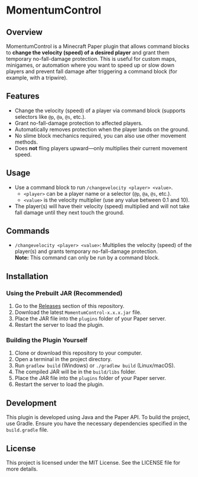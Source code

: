 # MomentumControl

## Overview
MomentumControl is a Minecraft Paper plugin that allows command blocks to **change the velocity (speed) of a desired player** and grant them temporary no-fall-damage protection. This is useful for custom maps, minigames, or automation where you want to speed up or slow down players and prevent fall damage after triggering a command block (for example, with a tripwire).

## Features
- Change the velocity (speed) of a player via command block (supports selectors like `@p`, `@a`, `@s`, etc.).
- Grant no-fall-damage protection to affected players.
- Automatically removes protection when the player lands on the ground.
- No slime block mechanics required, you can also use other movement methods.
- Does **not** fling players upward—only multiplies their current movement speed.

## Usage
- Use a command block to run `/changevelocity <player> <value>`.  
  - `<player>` can be a player name or a selector (`@p`, `@a`, `@s`, etc.).
  - `<value>` is the velocity multiplier (use any value between 0.1 and 10).
- The player(s) will have their velocity (speed) multiplied and will not take fall damage until they next touch the ground.

## Commands
- `/changevelocity <player> <value>`: Multiplies the velocity (speed) of the player(s) and grants temporary no-fall-damage protection.  
  **Note:** This command can only be run by a command block.

## Installation

### Using the Prebuilt JAR (Recommended)
1. Go to the [Releases](https://github.com/eripum9/Momentum-Control/releases) section of this repository.
2. Download the latest `MomentumControl-x.x.x.jar` file.
3. Place the JAR file into the `plugins` folder of your Paper server.
4. Restart the server to load the plugin.

### Building the Plugin Yourself
1. Clone or download this repository to your computer.
2. Open a terminal in the project directory.
3. Run `gradlew build` (Windows) or `./gradlew build` (Linux/macOS).
4. The compiled JAR will be in the `build/libs` folder.
5. Place the JAR file into the `plugins` folder of your Paper server.
6. Restart the server to load the plugin.

## Development
This plugin is developed using Java and the Paper API. To build the project, use Gradle. Ensure you have the necessary dependencies specified in the `build.gradle` file.

## License
This project is licensed under the MIT License. See the LICENSE file for more details.

